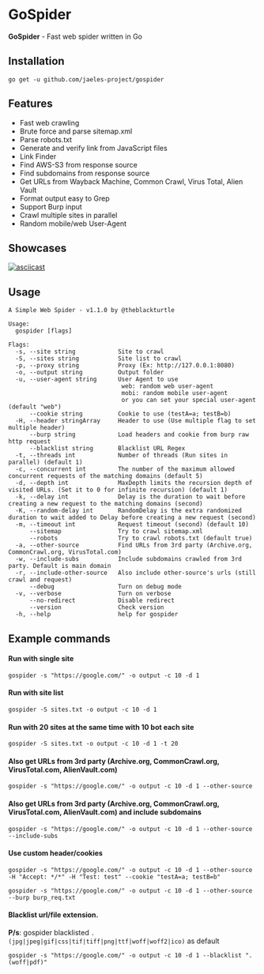 # GoSpider
**GoSpider** - Fast web spider written in Go
 
## Installation
```
go get -u github.com/jaeles-project/gospider
```

## Features
* Fast web crawling
* Brute force and parse sitemap.xml
* Parse robots.txt
* Generate and verify link from JavaScript files
* Link Finder
* Find AWS-S3 from response source
* Find subdomains from response source
* Get URLs from Wayback Machine, Common Crawl, Virus Total, Alien Vault
* Format output easy to Grep
* Support Burp input
* Crawl multiple sites in parallel
* Random mobile/web User-Agent

## Showcases
[![asciicast](https://asciinema.org/a/301827.svg)](https://asciinema.org/a/301827)

## Usage
```
A Simple Web Spider - v1.1.0 by @theblackturtle

Usage:
  gospider [flags]

Flags:
  -s, --site string            Site to crawl
  -S, --sites string           Site list to crawl
  -p, --proxy string           Proxy (Ex: http://127.0.0.1:8080)
  -o, --output string          Output folder
  -u, --user-agent string      User Agent to use
                                web: random web user-agent
                                mobi: random mobile user-agent
                                or you can set your special user-agent (default "web")
      --cookie string          Cookie to use (testA=a; testB=b)
  -H, --header stringArray     Header to use (Use multiple flag to set multiple header)
      --burp string            Load headers and cookie from burp raw http request
      --blacklist string       Blacklist URL Regex
  -t, --threads int            Number of threads (Run sites in parallel) (default 1)
  -c, --concurrent int         The number of the maximum allowed concurrent requests of the matching domains (default 5)
  -d, --depth int              MaxDepth limits the recursion depth of visited URLs. (Set it to 0 for infinite recursion) (default 1)
  -k, --delay int              Delay is the duration to wait before creating a new request to the matching domains (second)
  -K, --random-delay int       RandomDelay is the extra randomized duration to wait added to Delay before creating a new request (second)
  -m, --timeout int            Request timeout (second) (default 10)
      --sitemap                Try to crawl sitemap.xml
      --robots                 Try to crawl robots.txt (default true)
  -a, --other-source           Find URLs from 3rd party (Archive.org, CommonCrawl.org, VirusTotal.com)
  -w, --include-subs           Include subdomains crawled from 3rd party. Default is main domain
  -r, --include-other-source   Also include other-source's urls (still crawl and request)
      --debug                  Turn on debug mode
  -v, --verbose                Turn on verbose
      --no-redirect            Disable redirect
      --version                Check version
  -h, --help                   help for gospider
```

## Example commands
#### Run with single site
```
gospider -s "https://google.com/" -o output -c 10 -d 1
```

#### Run with site list
```
gospider -S sites.txt -o output -c 10 -d 1
```

#### Run with 20 sites at the same time with 10 bot each site
```
gospider -S sites.txt -o output -c 10 -d 1 -t 20
```

#### Also get URLs from 3rd party (Archive.org, CommonCrawl.org, VirusTotal.com, AlienVault.com)
```
gospider -s "https://google.com/" -o output -c 10 -d 1 --other-source
```

#### Also get URLs from 3rd party (Archive.org, CommonCrawl.org, VirusTotal.com, AlienVault.com) and include subdomains
```
gospider -s "https://google.com/" -o output -c 10 -d 1 --other-source --include-subs
```

#### Use custom header/cookies
```
gospider -s "https://google.com/" -o output -c 10 -d 1 --other-source -H "Accept: */*" -H "Test: test" --cookie "testA=a; testB=b"

gospider -s "https://google.com/" -o output -c 10 -d 1 --other-source --burp burp_req.txt
```

#### Blacklist url/file extension.
**P/s**: gospider blacklisted `.(jpg|jpeg|gif|css|tif|tiff|png|ttf|woff|woff2|ico)` as default
```
gospider -s "https://google.com/" -o output -c 10 -d 1 --blacklist ".(woff|pdf)"
```
